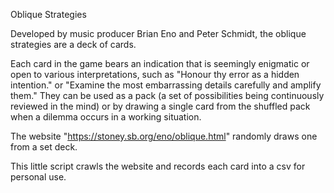 Oblique Strategies

Developed by music producer Brian Eno and Peter Schmidt, the oblique strategies are a deck of cards.

Each card in the game bears an indication that is seemingly enigmatic or open to various interpretations, such as "Honour thy error as a hidden intention." or "Examine the most embarrassing details carefully and amplify them."
They can be used as a pack (a set of possibilities being continuously reviewed in the mind) or by drawing a single card from the shuffled pack when a dilemma occurs in a working situation.

The website "https://stoney.sb.org/eno/oblique.html" randomly draws one from a set deck.


This little script crawls the website and records each card into a csv for personal use.
